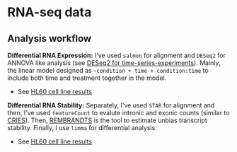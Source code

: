 # RNA-seq data 

## Analysis workflow 
**Differential RNA Expression:** I've used `salmon` for alignment and `DESeq2` for ANNOVA like analysis (see [DESeq2 for time-series-experiments](http://bioconductor.org/packages/devel/bioc/vignettes/DESeq2/inst/doc/DESeq2.html#time-series-experiments.)). Mainly, the linear model designed as `~condition + time + condition:time` to include both time and treatment together in the model. 
- See [HL60 cell line results](https://github.com/goodarzilab/Abe/blob/master/Gilbertlab/Decitabine_treatment/RNA-seq/hl60-exp/README.md)

**Differential RNA Stability:** Separately, I've used `STAR` for alignment and then, I've used `featureCount` to evalute intronic and exonic counts (similar to [CRIES](https://github.com/csglab/CRIES)). Then, [REMBRANDTS](https://github.com/csglab/REMBRANDTS) is the tool to estimate unbias transcript stability. Finally, I use `limma` for differential analysis. 
- See [HL60 cell line results](https://github.com/goodarzilab/Abe/blob/master/Gilbertlab/Decitabine_treatment/RNA-seq/hl60-stbl/README.md)

